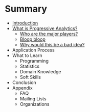 # Summary

* [Introduction](content/01_intro.md)
* [What is Progressive Analytics?](content/02_what_is_prog_analytics.md)
    * [Who are the major players?](content/02_what_is_prog_analytics.md#who)
    * [Bloop bloop](content/02b_career.md#tables)
    * [Why would this be a bad idea?](content/02c_bad_idea.md)
* Application Process
* What to Learn
    * Programming
    * Statistics
    * Domain Knowledge
    * Soft Skills
* Conclusion
* Appendix
    * FAQ
    * Mailing Lists
    * Organizations